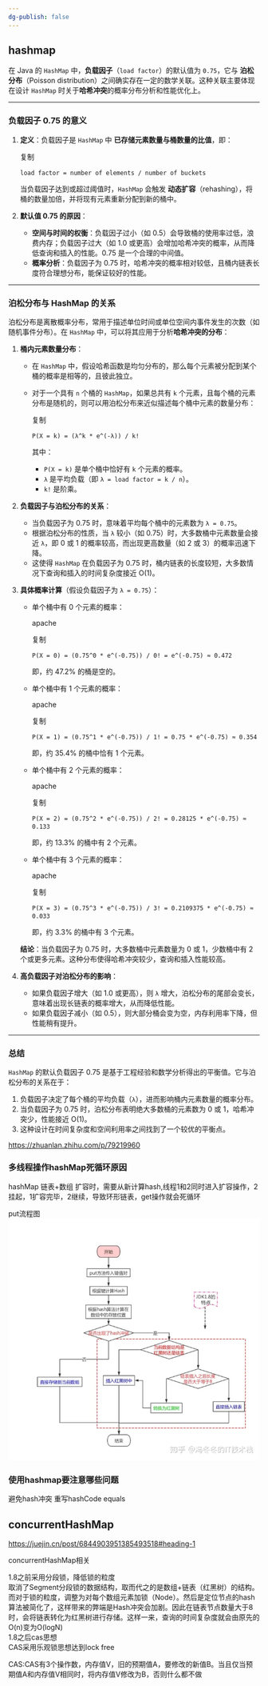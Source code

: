 ```yaml
---
dg-publish: false
---
```

## hashmap


在 Java 的 `HashMap` 中，**负载因子**（`load factor`）的默认值为 `0.75`，它与 **泊松分布**（Poisson distribution）之间确实存在一定的数学关联。这种关联主要体现在设计 `HashMap` 时关于**哈希冲突**的概率分布分析和性能优化上。

---

### **负载因子 0.75 的意义**

1. **定义**：负载因子是 `HashMap` 中 **已存储元素数量与桶数量的比值**，即：
    
    复制
    
    ```
    load factor = number of elements / number of buckets
    ```
    
    当负载因子达到或超过阈值时，`HashMap` 会触发 **动态扩容**（rehashing），将桶的数量加倍，并将现有元素重新分配到新的桶中。
    
2. **默认值 0.75 的原因**：
    
    - **空间与时间的权衡**：负载因子过小（如 0.5）会导致桶的使用率过低，浪费内存；负载因子过大（如 1.0 或更高）会增加哈希冲突的概率，从而降低查询和插入的性能。0.75 是一个合理的中间值。
    - **概率分析**：负载因子为 0.75 时，哈希冲突的概率相对较低，且桶内链表长度符合理想分布，能保证较好的性能。

---

### **泊松分布与 HashMap 的关系**

泊松分布是离散概率分布，常用于描述单位时间或单位空间内事件发生的次数（如随机事件分布）。在 `HashMap` 中，可以将其应用于分析**哈希冲突的分布**：

1. **桶内元素数量分布**：
    
    - 在 `HashMap` 中，假设哈希函数是均匀分布的，那么每个元素被分配到某个桶的概率是相等的，且彼此独立。
    - 对于一个具有 `n` 个桶的 `HashMap`，如果总共有 `k` 个元素，且每个桶的元素分布是随机的，则可以用泊松分布来近似描述每个桶中元素的数量分布：
        
        复制
        
        ```
        P(X = k) = (λ^k * e^(-λ)) / k!
        ```
        
        其中：
        - `P(X = k)` 是单个桶中恰好有 `k` 个元素的概率。
        - `λ` 是平均负载（即 `λ = load factor = k / n`）。
        - `k!` 是阶乘。
2. **负载因子与泊松分布的关系**：
    
    - 当负载因子为 0.75 时，意味着平均每个桶中的元素数为 `λ = 0.75`。
    - 根据泊松分布的性质，当 `λ` 较小（如 0.75）时，大多数桶中元素数量会接近 `λ`，即 0 或 1 的概率较高，而出现更高数量（如 2 或 3）的概率迅速下降。
    - 这使得 `HashMap` 在负载因子为 0.75 时，桶内链表的长度较短，大多数情况下查询和插入的时间复杂度接近 O(1)。
3. **具体概率计算**（假设负载因子为 `λ = 0.75`）：
    
    - 单个桶中有 0 个元素的概率：
        
        apache
        
        复制
        
        ```
        P(X = 0) = (0.75^0 * e^(-0.75)) / 0! = e^(-0.75) ≈ 0.472
        ```
        
        即，约 47.2% 的桶是空的。
    - 单个桶中有 1 个元素的概率：
        
        apache
        
        复制
        
        ```
        P(X = 1) = (0.75^1 * e^(-0.75)) / 1! = 0.75 * e^(-0.75) ≈ 0.354
        ```
        
        即，约 35.4% 的桶中恰有 1 个元素。
    - 单个桶中有 2 个元素的概率：
        
        apache
        
        复制
        
        ```
        P(X = 2) = (0.75^2 * e^(-0.75)) / 2! = 0.28125 * e^(-0.75) ≈ 0.133
        ```
        
        即，约 13.3% 的桶中有 2 个元素。
    - 单个桶中有 3 个元素的概率：
        
        apache
        
        复制
        
        ```
        P(X = 3) = (0.75^3 * e^(-0.75)) / 3! = 0.2109375 * e^(-0.75) ≈ 0.033
        ```
        
        即，约 3.3% 的桶中有 3 个元素。
    
    **结论**：当负载因子为 0.75 时，大多数桶中元素数量为 0 或 1，少数桶中有 2 个或更多元素。这种分布使得哈希冲突较少，查询和插入性能较高。
    
4. **高负载因子对泊松分布的影响**：
    
    - 如果负载因子增大（如 1.0 或更高），则 `λ` 增大，泊松分布的尾部会变长，意味着出现长链表的概率增大，从而降低性能。
    - 如果负载因子减小（如 0.5），则大部分桶会变为空，内存利用率下降，但性能稍有提升。

---

### **总结**

`HashMap` 的默认负载因子 0.75 是基于工程经验和数学分析得出的平衡值。它与泊松分布的关系在于：

1. 负载因子决定了每个桶的平均负载（`λ`），进而影响桶内元素数量的概率分布。
2. 当负载因子为 0.75 时，泊松分布表明绝大多数桶的元素数为 0 或 1，哈希冲突少，性能接近 O(1)。
3. 这种设计在时间复杂度和空间利用率之间找到了一个较优的平衡点。


https://zhuanlan.zhihu.com/p/79219960

### 多线程操作hashMap死循环原因  
hashMap 链表+数组 扩容时，需要从新计算hash,线程1和2同时进入扩容操作，2挂起，1扩容完毕，2继续，导致环形链表，get操作就会死循环

put流程图
![](assets/hashmap的put操作流程图.png)

### 使用hashmap要注意哪些问题
避免hash冲突 重写hashCode equals

## concurrentHashMap
https://juejin.cn/post/6844903951385493518#heading-1

concurrentHashMap相关

1.8之前采用分段锁，降低锁的粒度  
取消了Segment分段锁的数据结构，取而代之的是数组+链表（红黑树）的结构。而对于锁的粒度，调整为对每个数组元素加锁（Node）。然后是定位节点的hash算法被简化了，这样带来的弊端是Hash冲突会加剧。因此在链表节点数量大于8时，会将链表转化为红黑树进行存储。这样一来，查询的时间复杂度就会由原先的O(n)变为O(logN)  
1.8之后cas思想  
CAS采用乐观锁思想达到lock free

CAS:CAS有3个操作数，内存值V，旧的预期值A，要修改的新值B。当且仅当预期值A和内存值V相同时，将内存值V修改为B，否则什么都不做